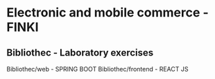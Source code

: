 # Electronic and mobile commerce - FINKI

## Bibliothec - Laboratory exercises

Bibliothec/web - SPRING BOOT
Bibliothec/frontend - REACT JS
